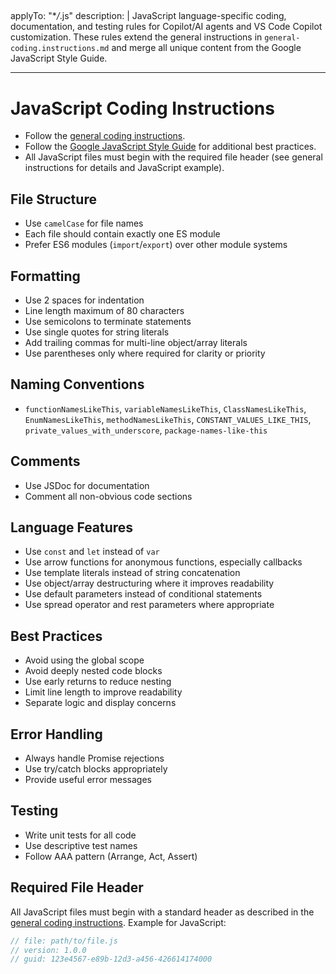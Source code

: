 <!-- file: .github/instructions/javascript.instructions.md -->
<!-- version: 1.0.0 -->

## <!-- guid: 8e7d6c5b-4a3c-2d1e-0f9a-8b7c6d5e4f3a -->

applyTo: "\*_/_.js"
description: |
JavaScript language-specific coding, documentation, and testing rules for Copilot/AI agents and VS Code Copilot customization. These rules extend the general instructions in `general-coding.instructions.md` and merge all unique content from the Google JavaScript Style Guide.

---

# JavaScript Coding Instructions

- Follow the [general coding instructions](general-coding.instructions.md).
- Follow the [Google JavaScript Style Guide](https://google.github.io/styleguide/jsguide.html) for additional best practices.
- All JavaScript files must begin with the required file header (see general instructions for details and JavaScript example).

## File Structure

- Use `camelCase` for file names
- Each file should contain exactly one ES module
- Prefer ES6 modules (`import`/`export`) over other module systems

## Formatting

- Use 2 spaces for indentation
- Line length maximum of 80 characters
- Use semicolons to terminate statements
- Use single quotes for string literals
- Add trailing commas for multi-line object/array literals
- Use parentheses only where required for clarity or priority

## Naming Conventions

- `functionNamesLikeThis`, `variableNamesLikeThis`, `ClassNamesLikeThis`, `EnumNamesLikeThis`, `methodNamesLikeThis`, `CONSTANT_VALUES_LIKE_THIS`, `private_values_with_underscore`, `package-names-like-this`

## Comments

- Use JSDoc for documentation
- Comment all non-obvious code sections

## Language Features

- Use `const` and `let` instead of `var`
- Use arrow functions for anonymous functions, especially callbacks
- Use template literals instead of string concatenation
- Use object/array destructuring where it improves readability
- Use default parameters instead of conditional statements
- Use spread operator and rest parameters where appropriate

## Best Practices

- Avoid using the global scope
- Avoid deeply nested code blocks
- Use early returns to reduce nesting
- Limit line length to improve readability
- Separate logic and display concerns

## Error Handling

- Always handle Promise rejections
- Use try/catch blocks appropriately
- Provide useful error messages

## Testing

- Write unit tests for all code
- Use descriptive test names
- Follow AAA pattern (Arrange, Act, Assert)

## Required File Header

All JavaScript files must begin with a standard header as described in the [general coding instructions](general-coding.instructions.md). Example for JavaScript:

```js
// file: path/to/file.js
// version: 1.0.0
// guid: 123e4567-e89b-12d3-a456-426614174000
```
